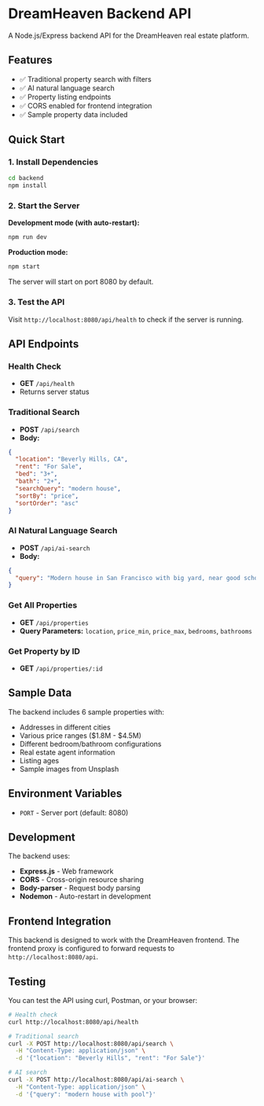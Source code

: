 # DreamHeaven Backend API

A Node.js/Express backend API for the DreamHeaven real estate platform.

## Features

- ✅ Traditional property search with filters
- ✅ AI natural language search
- ✅ Property listing endpoints
- ✅ CORS enabled for frontend integration
- ✅ Sample property data included

## Quick Start

### 1. Install Dependencies

```bash
cd backend
npm install
```

### 2. Start the Server

**Development mode (with auto-restart):**
```bash
npm run dev
```

**Production mode:**
```bash
npm start
```

The server will start on port 8080 by default.

### 3. Test the API

Visit `http://localhost:8080/api/health` to check if the server is running.

## API Endpoints

### Health Check
- **GET** `/api/health`
- Returns server status

### Traditional Search
- **POST** `/api/search`
- **Body:**
```json
{
  "location": "Beverly Hills, CA",
  "rent": "For Sale",
  "bed": "3+",
  "bath": "2+",
  "searchQuery": "modern house",
  "sortBy": "price",
  "sortOrder": "asc"
}
```

### AI Natural Language Search
- **POST** `/api/ai-search`
- **Body:**
```json
{
  "query": "Modern house in San Francisco with big yard, near good schools"
}
```

### Get All Properties
- **GET** `/api/properties`
- **Query Parameters:** `location`, `price_min`, `price_max`, `bedrooms`, `bathrooms`

### Get Property by ID
- **GET** `/api/properties/:id`

## Sample Data

The backend includes 6 sample properties with:
- Addresses in different cities
- Various price ranges ($1.8M - $4.5M)
- Different bedroom/bathroom configurations
- Real estate agent information
- Listing ages
- Sample images from Unsplash

## Environment Variables

- `PORT` - Server port (default: 8080)

## Development

The backend uses:
- **Express.js** - Web framework
- **CORS** - Cross-origin resource sharing
- **Body-parser** - Request body parsing
- **Nodemon** - Auto-restart in development

## Frontend Integration

This backend is designed to work with the DreamHeaven frontend. The frontend proxy is configured to forward requests to `http://localhost:8080/api`.

## Testing

You can test the API using curl, Postman, or your browser:

```bash
# Health check
curl http://localhost:8080/api/health

# Traditional search
curl -X POST http://localhost:8080/api/search \
  -H "Content-Type: application/json" \
  -d '{"location": "Beverly Hills", "rent": "For Sale"}'

# AI search
curl -X POST http://localhost:8080/api/ai-search \
  -H "Content-Type: application/json" \
  -d '{"query": "modern house with pool"}'
``` 